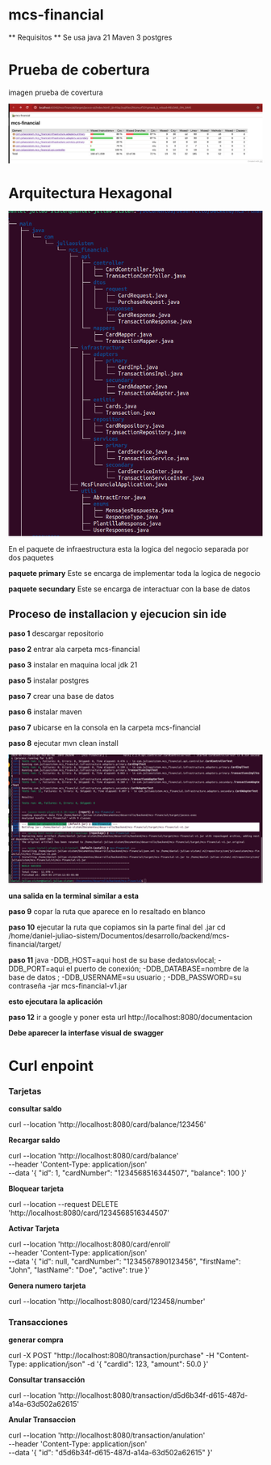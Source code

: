 # mcs-financial

** Requisitos **
Se usa java 21 
Maven 3 
postgres 

# Prueba de cobertura 

imagen prueba de covertura 

![Texto alternativo](https://github.com/Farius-red/mcs-financial/blob/master/imgDocumentacion/jacoco.png)

# Arquitectura  Hexagonal


![Texto alternativo](https://github.com/Farius-red/mcs-financial/blob/master/imgDocumentacion/arquitectura.png)

En el paquete de infraestructura  esta la logica del negocio separada por dos paquetes 

**paquete primary**
Este se encarga de implementar toda la logica de negocio 

**paquete secundary**
Este se encarga de interactuar con la base de datos 


## Proceso de installacion y ejecucion sin ide

**paso 1**  descargar repositorio

**paso 2** entrar ala carpeta mcs-financial

**paso 3**  instalar en maquina local jdk 21

**paso 5**   instalar postgres

**paso 7** crear una  base de datos

**paso 6** instalar maven

**paso 7**  ubicarse en la consola en la carpeta mcs-financial

**paso 8**  ejecutar mvn clean  install

![Texto alternativo](https://github.com/Farius-red/mcs-financial/blob/master/imgDocumentacion/creaciondeJar.png)

**una salida en la terminal  similar a esta**


**paso  9**  copar la ruta que aparece en lo resaltado en blanco

**paso 10**  ejecutar  la ruta que copiamos sin la parte final del .jar
cd  /home/daniel-juliao-sistem/Documentos/desarrollo/backend/mcs-financial/target/




**paso 11**
java
-DDB_HOST=aqui host de su base dedatosvlocal;
-DDB_PORT=aqui el puerto de conexión;
-DDB_DATABASE=nombre de la base de datos ;
-DDB_USERNAME=su usuario ;
-DDB_PASSWORD=su contraseña  -jar mcs-financial-v1.jar


**esto ejecutara la aplicación**


**paso 12**
ir a google y poner esta url
http://localhost:8080/documentacion

**Debe aparecer la interfase visual  de swagger** 


# Curl enpoint 
  
### **Tarjetas** 

**consultar saldo** 

curl --location 'http://localhost:8080/card/balance/123456'

**Recargar saldo**

curl --location 'http://localhost:8080/card/balance' \
--header 'Content-Type: application/json' \
--data '{
"id": 1,
"cardNumber": "1234568516344507",
"balance": 100
}'

**Bloquear tarjeta**

curl --location --request DELETE 'http://localhost:8080/card/1234568516344507'


**Activar Tarjeta** 

curl --location 'http://localhost:8080/card/enroll' \
--header 'Content-Type: application/json' \
--data '{
"id": null,
"cardNumber": "1234567890123456",
"firstName": "John",
"lastName": "Doe",
"active": true
}'

**Genera numero tarjeta**

curl --location 'http://localhost:8080/card/123458/number'


### **Transacciones**

**generar compra** 

curl -X POST "http://localhost:8080/transaction/purchase" -H "Content-Type: application/json" -d '{
"cardId": 123,
"amount": 50.0
}'

**Consultar transacción**

curl --location 'http://localhost:8080/transaction/d5d6b34f-d615-487d-a14a-63d502a62615'

**Anular Transaccion**

curl --location 'http://localhost:8080/transaction/anulation' \
--header 'Content-Type: application/json' \
--data '{
"id": "d5d6b34f-d615-487d-a14a-63d502a62615"
}'